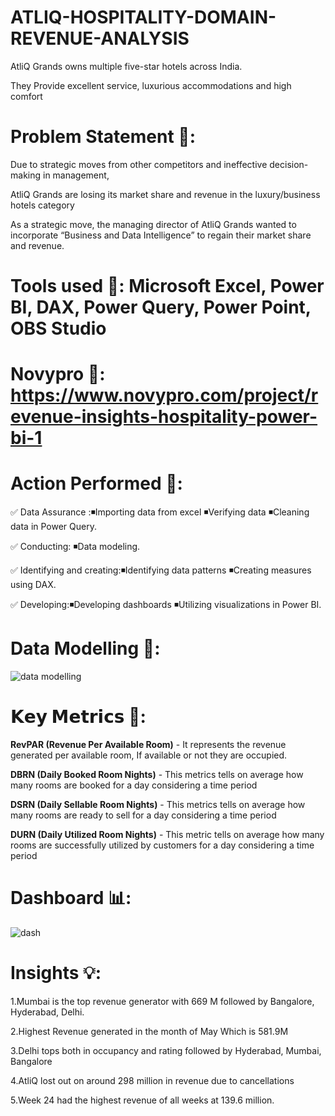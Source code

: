 # ATLIQ-HOSPITALITY-DOMAIN-REVENUE-ANALYSIS

AtliQ Grands owns multiple five-star hotels across India.

They Provide excellent service, luxurious accommodations and high comfort

# Problem Statement 📑: 
Due to strategic moves from other competitors and ineffective decision-making in management,

AtliQ Grands are losing its market share and revenue in the luxury/business hotels category

As a strategic move, the managing director of AtliQ Grands wanted to incorporate “Business and Data Intelligence” to regain their market share and revenue.

# Tools used 🧰: Microsoft Excel, Power BI, DAX, Power Query, Power Point, OBS Studio

# Novypro 🔗: https://www.novypro.com/project/revenue-insights-hospitality-power-bi-1

# Action Performed 📢:
✅ Data Assurance :◾Importing data from excel
                    ◾Verifying data
                    ◾Cleaning data in Power Query.

✅ Conducting: ◾Data modeling.

✅ Identifying and creating:◾Identifying data patterns
                             ◾Creating measures using DAX.

✅ Developing:◾Developing dashboards
              ◾Utilizing visualizations in Power BI.

# Data Modelling 📅:              
![data modelling](https://github.com/RamachandranDA/ATLIQ-HOSPITALITY-DOMAIN-REVENUE-ANALYSIS/assets/140075853/7f79fd0d-88d7-42a7-825a-69055dbcea0c)

# 𝗞𝗲𝘆 𝗠𝗲𝘁𝗿𝗶𝗰𝘀 🔑:
**RevPAR (Revenue Per Available Room)** - It represents the revenue generated per available room, If available or not they are occupied.

**DBRN (Daily Booked Room Nights)** -  This metrics tells on average how many rooms are booked for a day considering a time period

**DSRN (Daily Sellable Room Nights)** -  This metrics tells on average how many rooms are ready to sell for a day considering a time period

**DURN (Daily Utilized Room Nights)** - This metric tells on average how many rooms are successfully utilized by customers for a day considering a time period

# Dashboard 📊:
![dash](https://github.com/RamachandranDA/ATLIQ-HOSPITALITY-DOMAIN-REVENUE-ANALYSIS/assets/140075853/98d79140-aedc-44d3-94bb-1b6cd76bc5fc)

# Insights 💡:
1.Mumbai is the top revenue generator with 669 M followed by Bangalore, Hyderabad, Delhi.

2.Highest Revenue generated in the month of May Which is 581.9M

3.Delhi tops both in occupancy and rating followed by Hyderabad, Mumbai, Bangalore

4.AtliQ lost out on around 298 million in revenue due to cancellations

5.Week 24 had the highest revenue of all weeks at 139.6 million.



